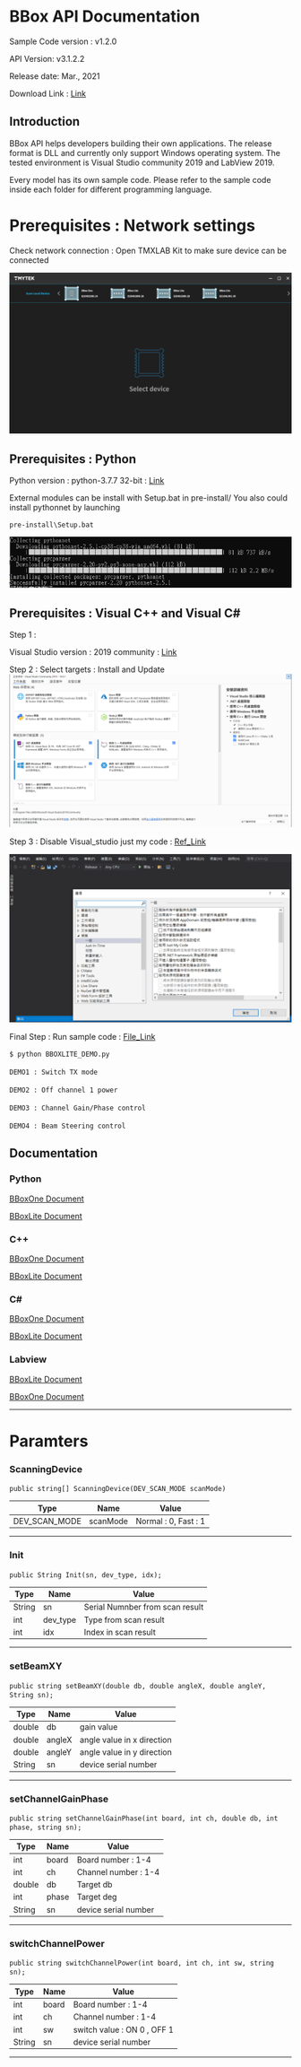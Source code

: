 # BBox API Documentation

Sample Code version : v1.2.0

API Version: v3.1.2.2

Release date: Mar., 2021

Download Link : [Link](https://github.com/tmytek/bbox-api/releases/tag/v1.2.0)

## Introduction

BBox API helps developers building their own applications. The release format is DLL and currently only support Windows operating system. The tested environment is Visual Studio community 2019 and LabView 2019.

Every model has its own sample code. Please refer to the sample code inside each folder for different programming language.

# Prerequisites : Network settings

Check network connection : Open TMXLAB Kit to make sure device can be connected

![](./images/image_5.png)


## Prerequisites : Python

Python version  : python-3.7.7 32-bit : [Link](https://www.python.org/downloads/release/python-377/)

External modules can be install with Setup.bat in pre-install/
You also could install pythonnet by launching <pre><code>pre-install\Setup.bat</code></pre> 
    ![](./images/image_2.png)


## Prerequisites : Visual C++ and Visual C#

Step 1 :

Visual Studio version : 2019 community :  [Link](https://visualstudio.microsoft.com/zh-hant/downloads/)

Step 2 : Select targets : Install and Update 
![](./images/image_1.png)

Step 3 : Disable Visual_studio just my code : [Ref_Link](https://docs.microsoft.com/zh-tw/visualstudio/debugger/just-my-code?view=vs-2019)

![](./images/image_3.png)

Final Step : Run sample code : [File_Link](https://github.com/tmytek/bbox-api/blob/master/example/BBoxLite/second_generation/Python/BBOXLITE_DEMO.py)

    $ python BBOXLITE_DEMO.py

    DEMO1 : Switch TX mode

    DEMO2 : Off channel 1 power

    DEMO3 : Channel Gain/Phase control

    DEMO4 : Beam Steering control

## Documentation

### Python 

[BBoxOne Document](https://github.com/tmytek/bbox-api/tree/master/example/BBoxOne/first_generation/Python)

[BBoxLite Document](https://github.com/tmytek/bbox-api/tree/master/example/BBoxLite/second_generation/Python)

### C++

[BBoxOne Document](https://github.com/tmytek/bbox-api/tree/master/example/BBoxOne/first_generation/C%2B%2B)

[BBoxLite Document](https://github.com/tmytek/bbox-api/tree/master/example/BBoxLite/second_generation/C%2B%2B)

### C#

[BBoxOne Document](https://github.com/tmytek/bbox-api/tree/master/example/BBoxOne/first_generation/C%23)

[BBoxLite Document](https://github.com/tmytek/bbox-api/tree/master/example/BBoxLite/second_generation/C%23)

### Labview

[BBoxLite Document](https://github.com/tmytek/bbox-api/tree/master/example/BBoxLite/second_generation/LabView2017/BBoxLite28A)

[BBoxOne Document](https://github.com/tmytek/bbox-api/tree/master/example/BBoxOne/first_generation/LabView2019)

----------
# Paramters

### ScanningDevice
    public string[] ScanningDevice(DEV_SCAN_MODE scanMode)
| Type | Name | Value |
| - | - | - |
| DEV_SCAN_MODE | scanMode | Normal : 0, Fast : 1 |

----------
### Init
    public String Init(sn, dev_type, idx);
| Type | Name | Value |
| - | - | - |
| String     | sn         | Serial Numnber from scan result |
| int     | dev_type         | Type from scan result |
| int     | idx         | Index in scan result |


----------
### setBeamXY
    public string setBeamXY(double db, double angleX, double angleY, String sn);
| Type  | Name  | Value |
| -     | -     | -     |
| double       | db          | gain value
| double       | angleX      | angle value in x direction
| double       | angleY      | angle value in y direction
| String       | sn          | device serial number

----------
### setChannelGainPhase
    public string setChannelGainPhase(int board, int ch, double db, int phase, string sn);
| Type  | Name  | Value |
| -     | -     | -     |
| int       | board       | Board number   : 1-4
| int       | ch          | Channel number : 1-4
| double    | db          | Target db
| int       | phase       | Target deg
| String    | sn          | device serial number

----------
### switchChannelPower
    public string switchChannelPower(int board, int ch, int sw, string sn);
| Type  | Name  | Value |
| -     | -     | -     |
| int       | board       | Board number   : 1-4
| int       | ch          | Channel number : 1-4
| int       | sw          | switch value   : ON 0 , OFF 1
| String    | sn          | device serial number

----------